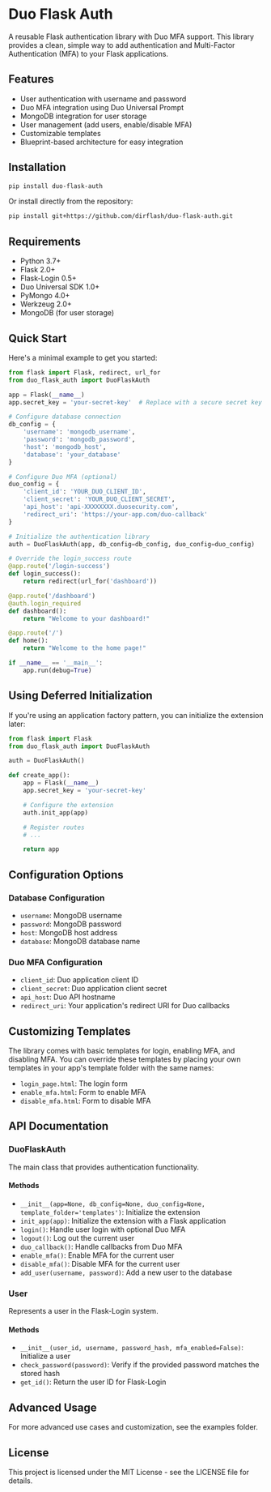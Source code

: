 # Duo Flask Auth

A reusable Flask authentication library with Duo MFA support. This library provides a clean, simple way to add authentication and Multi-Factor Authentication (MFA) to your Flask applications.

## Features

- User authentication with username and password
- Duo MFA integration using Duo Universal Prompt
- MongoDB integration for user storage
- User management (add users, enable/disable MFA)
- Customizable templates
- Blueprint-based architecture for easy integration

## Installation

```bash
pip install duo-flask-auth
```

Or install directly from the repository:

```bash
pip install git+https://github.com/dirflash/duo-flask-auth.git
```

## Requirements

- Python 3.7+
- Flask 2.0+
- Flask-Login 0.5+
- Duo Universal SDK 1.0+
- PyMongo 4.0+
- Werkzeug 2.0+
- MongoDB (for user storage)

## Quick Start

Here's a minimal example to get you started:

```python
from flask import Flask, redirect, url_for
from duo_flask_auth import DuoFlaskAuth

app = Flask(__name__)
app.secret_key = 'your-secret-key'  # Replace with a secure secret key

# Configure database connection
db_config = {
    'username': 'mongodb_username',
    'password': 'mongodb_password',
    'host': 'mongodb_host',
    'database': 'your_database'
}

# Configure Duo MFA (optional)
duo_config = {
    'client_id': 'YOUR_DUO_CLIENT_ID',
    'client_secret': 'YOUR_DUO_CLIENT_SECRET',
    'api_host': 'api-XXXXXXXX.duosecurity.com',
    'redirect_uri': 'https://your-app.com/duo-callback'
}

# Initialize the authentication library
auth = DuoFlaskAuth(app, db_config=db_config, duo_config=duo_config)

# Override the login_success route
@app.route('/login-success')
def login_success():
    return redirect(url_for('dashboard'))

@app.route('/dashboard')
@auth.login_required
def dashboard():
    return "Welcome to your dashboard!"

@app.route('/')
def home():
    return "Welcome to the home page!"

if __name__ == '__main__':
    app.run(debug=True)
```

## Using Deferred Initialization

If you're using an application factory pattern, you can initialize the extension later:

```python
from flask import Flask
from duo_flask_auth import DuoFlaskAuth

auth = DuoFlaskAuth()

def create_app():
    app = Flask(__name__)
    app.secret_key = 'your-secret-key'

    # Configure the extension
    auth.init_app(app)

    # Register routes
    # ...

    return app
```

## Configuration Options

### Database Configuration

- `username`: MongoDB username
- `password`: MongoDB password
- `host`: MongoDB host address
- `database`: MongoDB database name

### Duo MFA Configuration

- `client_id`: Duo application client ID
- `client_secret`: Duo application client secret
- `api_host`: Duo API hostname
- `redirect_uri`: Your application's redirect URI for Duo callbacks

## Customizing Templates

The library comes with basic templates for login, enabling MFA, and disabling MFA. You can override these templates by placing your own templates in your app's template folder with the same names:

- `login_page.html`: The login form
- `enable_mfa.html`: Form to enable MFA
- `disable_mfa.html`: Form to disable MFA

## API Documentation

### DuoFlaskAuth

The main class that provides authentication functionality.

#### Methods

- `__init__(app=None, db_config=None, duo_config=None, template_folder='templates')`: Initialize the extension
- `init_app(app)`: Initialize the extension with a Flask application
- `login()`: Handle user login with optional Duo MFA
- `logout()`: Log out the current user
- `duo_callback()`: Handle callbacks from Duo MFA
- `enable_mfa()`: Enable MFA for the current user
- `disable_mfa()`: Disable MFA for the current user
- `add_user(username, password)`: Add a new user to the database

### User

Represents a user in the Flask-Login system.

#### Methods

- `__init__(user_id, username, password_hash, mfa_enabled=False)`: Initialize a user
- `check_password(password)`: Verify if the provided password matches the stored hash
- `get_id()`: Return the user ID for Flask-Login

## Advanced Usage

For more advanced use cases and customization, see the examples folder.

## License

This project is licensed under the MIT License - see the LICENSE file for details.
